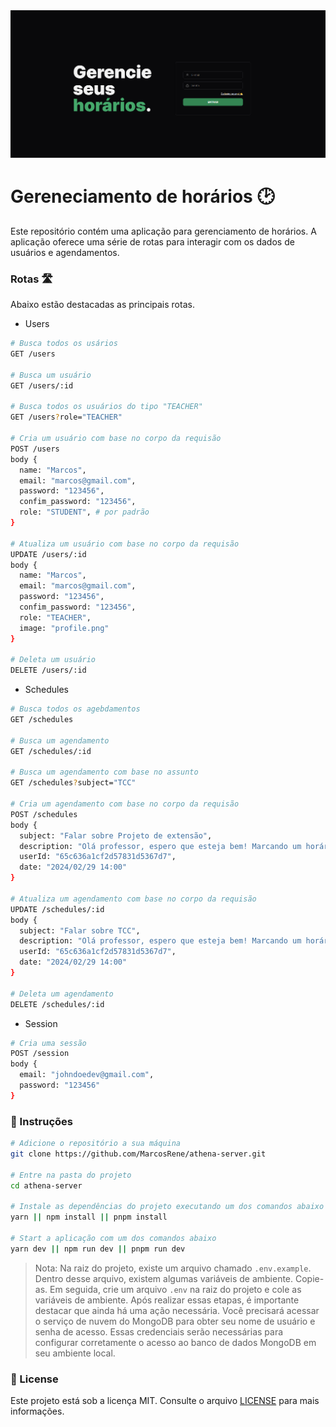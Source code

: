 <img src="./.github/login.png" alt="Tela de login" />

# Gereneciamento de horários 🕑

Este repositório contém uma aplicação para gerenciamento de horários. A aplicação oferece uma série de rotas para interagir com os dados de usuários e agendamentos.

### Rotas 🛣️

Abaixo estão destacadas as principais rotas.

- Users

```bash
# Busca todos os usários
GET /users

# Busca um usuário
GET /users/:id

# Busca todos os usuários do tipo "TEACHER"
GET /users?role="TEACHER"

# Cria um usuário com base no corpo da requisão
POST /users
body {
  name: "Marcos",
  email: "marcos@gmail.com",
  password: "123456",
  confim_password: "123456",
  role: "STUDENT", # por padrão
}

# Atualiza um usuário com base no corpo da requisão
UPDATE /users/:id
body {
  name: "Marcos",
  email: "marcos@gmail.com",
  password: "123456",
  confim_password: "123456",
  role: "TEACHER",
  image: "profile.png"
}

# Deleta um usuário
DELETE /users/:id
```

- Schedules

```bash
# Busca todos os agebdamentos
GET /schedules

# Busca um agendamento
GET /schedules/:id

# Busca um agendamento com base no assunto
GET /schedules?subject="TCC"

# Cria um agendamento com base no corpo da requisão
POST /schedules
body {
  subject: "Falar sobre Projeto de extensão",
  description: "Olá professor, espero que esteja bem! Marcando um horário para falarmos sobre o projeto da plataforma de agendamento.",
  userId: "65c636a1cf2d57831d5367d7",
  date: "2024/02/29 14:00"
}

# Atualiza um agendamento com base no corpo da requisão
UPDATE /schedules/:id
body {
  subject: "Falar sobre TCC",
  description: "Olá professor, espero que esteja bem! Marcando um horário para falarmos sobre o tema do meu TCC",
  userId: "65c636a1cf2d57831d5367d7",
  date: "2024/02/29 14:00"
}

# Deleta um agendamento
DELETE /schedules/:id
```

- Session

```bash
# Cria uma sessão
POST /session
body {
  email: "johndoedev@gmail.com",
  password: "123456"
}
```

### 📝 Instruções

```bash
# Adicione o repositório a sua máquina
git clone https://github.com/MarcosRene/athena-server.git

# Entre na pasta do projeto
cd athena-server

# Instale as dependências do projeto executando um dos comandos abaixo
yarn || npm install || pnpm install

# Start a aplicação com um dos comandos abaixo
yarn dev || npm run dev || pnpm run dev
```

> Nota: Na raiz do projeto, existe um arquivo chamado `.env.example`. Dentro desse arquivo, existem algumas variáveis de ambiente. Copie-as. Em seguida, crie um arquivo `.env` na raiz do projeto e cole as variáveis de ambiente. Após realizar essas etapas, é importante destacar que ainda há uma ação necessária. Você precisará acessar o serviço de nuvem do MongoDB para obter seu nome de usuário e senha de acesso. Essas credenciais serão necessárias para configurar corretamente o acesso ao banco de dados MongoDB em seu ambiente local.

### 🧾 License

Este projeto está sob a licença MIT. Consulte o arquivo [LICENSE](https://opensource.org/) para mais informações.

